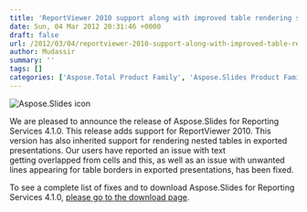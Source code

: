 ```yaml
---
title: 'ReportViewer 2010 support along with improved table rendering support available in Aspose.Slides for Reporting Service 4.1.0'
date: Sun, 04 Mar 2012 20:31:46 +0000
draft: false
url: /2012/03/04/reportviewer-2010-support-along-with-improved-table-rendering-support-available-in-aspose.slides-for-reporting-service-4.1.0/
author: Mudassir
summary: ''
tags: []
categories: ['Aspose.Total Product Family', 'Aspose.Slides Product Family']
---
```


![Aspose.Slides icon][1]

We are pleased to announce the release of Aspose.Slides for Reporting Services 4.1.0. This release adds support for ReportViewer 2010. This version has also inherited support for rendering nested tables in exported presentations. Our users have reported an issue with text getting overlapped from cells and this, as well as an issue with unwanted lines appearing for table borders in exported presentations, has been fixed.

To see a complete list of fixes and to download Aspose.Slides for Reporting Services 4.1.0, [please go to the download page][2].




[1]: http://www.aspose.com/Images/aspose.slides-logo2.jpg
[2]: http://www.aspose.com/community/files/52/ssrs-rendering-extensions/aspose.slides-for-reporting-services/default.aspx




